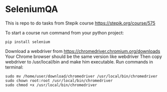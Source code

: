 # SeleniumQA

This is repo to do tasks from Stepik course https://stepik.org/course/575

To start a course run command from your python project:
```
pip install selenium
```
Download a webdriver from https://chromedriver.chromium.org/downloads
Your Chrome browser should be the same version like webdriver
Then copy webdriver to /usr/local/bin and make him executable. Run commands in terminal:
```
sudo mv /home/user/download/chromedriver /usr/local/bin/chromedriver
sudo chown root:root /usr/local/bin/chromedriver
sudo chmod +x /usr/local/bin/chromedriver

